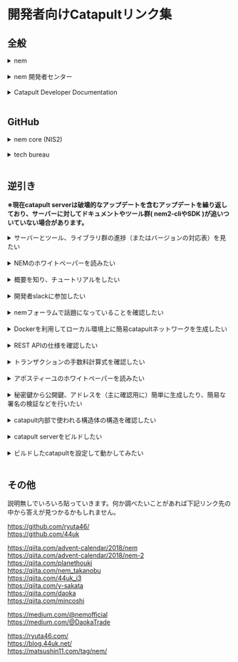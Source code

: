 # 開発者向けCatapultリンク集

## 全般

<details><summary>nem</summary>
https://nem.io/
</details><br>

<details><summary>nem 開発者センター</summary>
https://nemtech.github.io/ja/
</details><br>

<details><summary>Catapult Developer Documentation</summary>
http://beta.catapult.mijin.io/docs/index.html
</details><br>


## GitHub

<details><summary>nem core (NIS2)</summary>
https://github.com/nemtech
</details><br>

<details><summary>tech bureau</summary>
https://github.com/tech-bureau
</details><br>

## 逆引き

**※現在catapult serverは破壊的なアップデートを含むアップデートを繰り返しており、サーバーに対してドキュメントやツール群( nem2-cliやSDK )が追いついていない場合があります。**

<details><summary>サーバーとツール、ライブラリ群の進捗（またはバージョンの対応表）を見たい</summary>
https://github.com/nemtech/community/blob/master/projects-status.md<br>
上記リンク先表の`Milestone`があっていないと、正常にツール群が動かない場合があります。
</details><br>

<details><summary>NEMのホワイトペーパーを読みたい</summary>
https://nem.io/technology/<br>
上記リンク先上部の`DOWNLOAD THE WHITEPAPER`
</details><br>

<details><summary>概要を知り、チュートリアルをしたい</summary>
https://nemtech.github.io/ja/
</details><br>

<details><summary>開発者slackに参加したい</summary>
https://github.com/nemtech/community<br>
上記`README`の`Community Communication`を参照
</details><br>

<details><summary>nemフォーラムで話題になっていることを確認したい</summary>
https://forum.nem.io/
</details><br>

<details><summary>Dockerを利用してローカル環境上に簡易catapultネットワークを生成したい</summary>
https://github.com/tech-bureau/catapult-service-bootstrap
</details><br>

<details><summary>REST APIの仕様を確認したい</summary>
https://nemtech.github.io/ja/api.html<br>
上記リンク先上部の`CATAPULT REST API ENDPOINTS`で詳細なリクエストの仕様が確認できます。
</details><br>

<details><summary>トランザクションの手数料計算式を確認したい</summary>
https://nemtech.github.io/ja/concepts/transaction.html#fees
</details><br>

<details><summary>アポスティーユのホワイトペーパーを読みたい</summary>
https://nem.io/wp-content/themes/nem/files/ApostilleWhitePaper.pdf
</details><br>

<details><summary>秘密鍵から公開鍵、アドレスを（主に確認用に）簡単に生成したり、簡易な署名の検証などを行いたい</summary>
https://helper48gh23s.azurewebsites.net/
</details><br>

<details><summary>catapult内部で使われる構造体の構造を確認したい</summary>
※バージョンが古い場合があります
https://hackmd.io/etx3lsvyQPm6xneF5gUS8A?view
</details><br>

<details><summary>catapult serverをビルドしたい</summary>
https://github.com/44uk/catapult-server-docker<br>
https://qiita.com/44uk_i3/items/f4b510ed9227f4443ee7<br>
https://github.com/daoka/catapult-docker<br>
https://github.com/mijinc0/try_to_start_catapult_cow<br>
※対象にしているバージョンが古い場合があります
</details><br>

<details><summary>ビルドしたcatapultを設定して動かしてみたい</summary>
※コア開発者によるものではありません。Qiitaなどの記事が中心。古いものもあります。<br>
https://qiita.com/planethouki/items/c1ed13cbc88f3bc5c06e<br>
https://qiita.com/planethouki/items/42b0a1c336de3b3cc2bc<br>
https://qiita.com/44uk_i3/items/333710124a2c21ae8666<br>
https://qiita.com/mincoshi/items/e46970b116d93590a327<br>
</details><br>

## その他

説明無しでいろいろ貼っていきます。何か調べたいことがあれば下記リンク先の中から答えが見つかるかもしれません。

https://github.com/ryuta46/  
https://github.com/44uk  

https://qiita.com/advent-calendar/2018/nem  
https://qiita.com/advent-calendar/2018/nem-2  
https://qiita.com/planethouki  
https://qiita.com/nem_takanobu  
https://qiita.com/44uk_i3  
https://qiita.com/y-sakata  
https://qiita.com/daoka  
https://qiita.com/mincoshi  

https://medium.com/@nemofficial  
https://medium.com/@DaokaTrade  

https://ryuta46.com/  
https://blog.44uk.net/  
https://matsushin11.com/tag/nem/
